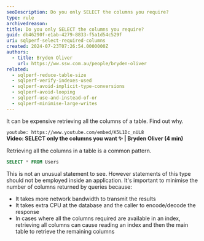 ```yaml
---
seoDescription: Do you only SELECT the columns you require?
type: rule
archivedreason:
title: Do you only SELECT the columns you require?
guid: db46290f-e1ab-4279-8833-f5a1d54c529f
uri: sqlperf-select-required-columns
created: 2024-07-23T07:26:54.0000000Z
authors:
  - title: Bryden Oliver
    url: https://ww.ssw.com.au/people/bryden-oliver
related:
  - sqlperf-reduce-table-size
  - sqlperf-verify-indexes-used
  - sqlperf-avoid-implicit-type-conversions
  - sqlperf-avoid-looping
  - sqlperf-use-and-instead-of-or
  - sqlperf-minimise-large-writes
---
```


It can be expensive retrieving all the columns of a table. Find out why.

<!--endintro-->

`youtube: https://www.youtube.com/embed/K5L1Dc_nUL8`  
**Video: SELECT only the columns you want ✨ | Bryden Oliver (4 min)**

Retrieving all the columns in a table is a common pattern.

```sql
SELECT * FROM Users
```

This is not an unusual statement to see. However statements of this type should not be employed inside an application. It's important to minimise the number of columns returned by queries because:

- It takes more network bandwidth to transmit the results
- It takes extra CPU at the database and the caller to encode/decode the response
- In cases where all the columns required are available in an index, retrieving all columns can cause reading an index and then the main table to retrieve the remaining columns
